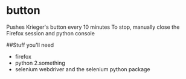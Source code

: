 # button
Pushes Krieger's button every 10 minutes
To stop, manually close the Firefox session and python console

##Stuff you'll need
* firefox
* python 2.something
* selenium webdriver and the selenium python package
